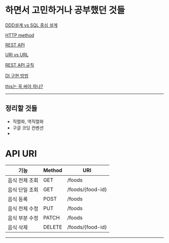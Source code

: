 # 하면서 고민하거나 공부했던 것들
[DDD설계 vs SQL 중심 설계](https://diary-blockchain.tistory.com/283)

[HTTP method](https://diary-blockchain.tistory.com/293)

[REST API](https://diary-blockchain.tistory.com/294)

[URI vs URL](https://diary-blockchain.tistory.com/296)

[REST API 규칙](https://diary-blockchain.tistory.com/297)

[DI 구현 방법](https://diary-blockchain.tistory.com/300)

[this는 꼭 써야 하나?](https://diary-blockchain.tistory.com/303)

---
## 정리할 것들
- 직렬화, 역직렬화
- 구글 코딩 컨벤션
- 


# API URI
| 기능 |  Method | URI              |
|------|---------|------------------|
| 음식 전체 조회 | GET | /foods           |
| 음식 단일 조회 | GET | /foods/{food-id} |
| 음식 등록 | POST | /foods           |
| 음식 전체 수정 | PUT | /foods           |
| 음식 부분 수정 | PATCH | /foods           |
| 음식 삭제 | DELETE | /foods/{food-id} |
---
